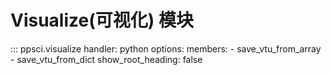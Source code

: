 # Visualize(可视化) 模块

::: ppsci.visualize
    handler: python
    options:
      members:
        - save_vtu_from_array
        - save_vtu_from_dict
      show_root_heading: false
